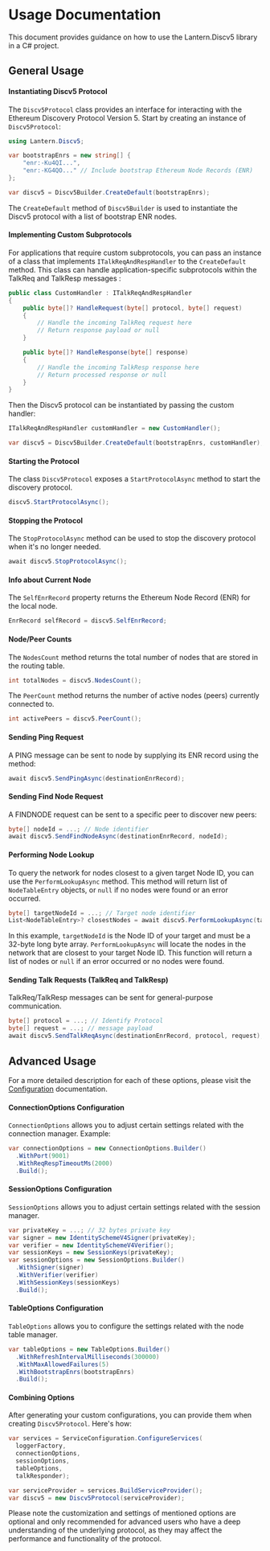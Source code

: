 # Usage Documentation

This document provides guidance on how to use the Lantern.Discv5 library in a C# project.

## General Usage

#### Instantiating Discv5 Protocol

The `Discv5Protocol` class provides an interface for interacting with the Ethereum Discovery Protocol Version 5. Start by creating an instance of `Discv5Protocol`:

```csharp
using Lantern.Discv5;

var bootstrapEnrs = new string[] { 
    "enr:-Ku4QI...", 
    "enr:-KG4QO..." // Include bootstrap Ethereum Node Records (ENR)
};

var discv5 = Discv5Builder.CreateDefault(bootstrapEnrs);
```

The `CreateDefault` method of `Discv5Builder` is used to instantiate the Discv5 protocol with a list of bootstrap ENR nodes. 

#### Implementing Custom Subprotocols

For applications that require custom subprotocols, you can pass an instance of a class that implements `ITalkReqAndRespHandler` to the `CreateDefault` method. This class can handle application-specific subprotocols within the TalkReq and TalkResp messages :

```csharp
public class CustomHandler : ITalkReqAndRespHandler
{
    public byte[]? HandleRequest(byte[] protocol, byte[] request)
    {
        // Handle the incoming TalkReq request here
        // Return response payload or null
    }

    public byte[]? HandleResponse(byte[] response)
    {
        // Handle the incoming TalkResp response here
        // Return processed response or null
    }
}
```

Then the Discv5 protocol can be instantiated by passing the custom handler:

```csharp
ITalkReqAndRespHandler customHandler = new CustomHandler(); 

var discv5 = Discv5Builder.CreateDefault(bootstrapEnrs, customHandler);
```

#### Starting the Protocol

The class `Discv5Protocol` exposes a `StartProtocolAsync` method to start the discovery protocol.

```csharp
discv5.StartProtocolAsync();
```

#### Stopping the Protocol

The `StopProtocolAsync` method can be used to stop the discovery protocol when it's no longer needed.

```csharp
await discv5.StopProtocolAsync();
```

#### Info about Current Node

The `SelfEnrRecord` property returns the Ethereum Node Record (ENR) for the local node.

```csharp
EnrRecord selfRecord = discv5.SelfEnrRecord;
```

#### Node/Peer Counts

The `NodesCount` method returns the total number of nodes that are stored in the routing table.

```csharp
int totalNodes = discv5.NodesCount();
```

The `PeerCount` method returns the number of active nodes (peers) currently connected to.

```csharp
int activePeers = discv5.PeerCount();
```

#### Sending Ping Request

A PING message can be sent to node by supplying its ENR record using the method:

```csharp
await discv5.SendPingAsync(destinationEnrRecord);
```

#### Sending Find Node Request

A FINDNODE request can be sent to a specific peer to discover new peers:

```csharp
byte[] nodeId = ...; // Node identifier
await discv5.SendFindNodeAsync(destinationEnrRecord, nodeId);
```

#### Performing Node Lookup

To query the network for nodes closest to a given target Node ID, you can use the `PerformLookupAsync` method. This method will return list of `NodeTableEntry` objects, or `null` if no nodes were found or an error occurred.

```csharp
byte[] targetNodeId = ...; // Target node identifier
List<NodeTableEntry>? closestNodes = await discv5.PerformLookupAsync(targetNodeId);
```

In this example, `targetNodeId` is the Node ID of your target and must be a 32-byte long byte array. `PerformLookupAsync` will locate the nodes in the network that are closest to your target Node ID. This function will return a list of nodes or `null` if an error occurred or no nodes were found.

#### Sending Talk Requests (TalkReq and TalkResp)

TalkReq/TalkResp messages can be sent for general-purpose communication.

```csharp
byte[] protocol = ...; // Identify Protocol
byte[] request = ...; // message payload
await discv5.SendTalkReqAsync(destinationEnrRecord, protocol, request);
```

## Advanced Usage
For a more detailed description for each of these options, please visit the [Configuration](CONFIGURATION.md) documentation.
#### ConnectionOptions Configuration

`ConnectionOptions` allows you to adjust certain settings related with the connection manager. Example:

```csharp
var connectionOptions = new ConnectionOptions.Builder()
  .WithPort(9001)
  .WithReqRespTimeoutMs(2000)
  .Build();
```

#### SessionOptions Configuration

`SessionOptions` allows you to adjust certain settings related with the session manager.

```csharp
var privateKey = ...; // 32 bytes private key
var signer = new IdentitySchemeV4Signer(privateKey);
var verifier = new IdentitySchemeV4Verifier();
var sessionKeys = new SessionKeys(privateKey);
var sessionOptions = new SessionOptions.Builder()
  .WithSigner(signer)
  .WithVerifier(verifier)
  .WithSessionKeys(sessionKeys)
  .Build();
```

#### TableOptions Configuration

`TableOptions` allows you to configure the settings related with the node table manager.

```csharp
var tableOptions = new TableOptions.Builder()
  .WithRefreshIntervalMilliseconds(300000)
  .WithMaxAllowedFailures(5)
  .WithBootstrapEnrs(bootstrapEnrs)
  .Build();
```

#### Combining Options

After generating your custom configurations, you can provide them when creating `Discv5Protocol`. Here's how:

```csharp
var services = ServiceConfiguration.ConfigureServices(
  loggerFactory,
  connectionOptions,
  sessionOptions,
  tableOptions,
  talkResponder);

var serviceProvider = services.BuildServiceProvider();
var discv5 = new Discv5Protocol(serviceProvider);
```

Please note the customization and settings of mentioned options are optional and only recommended for advanced users who have a deep understanding of the underlying protocol, as they may affect the performance and functionality of the protocol.
